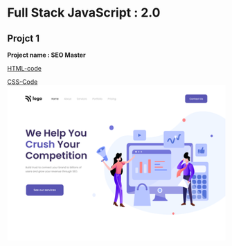 # Full Stack JavaScript : 2.0
 ## Projct 1
 **Project name : SEO Master**

 [HTML-code](/week%2003%20projects/Project_1/sec3prjoject(prj1).html)

[CSS-Code](/week%2003%20projects/Project_1/sec3project(prj1).css)
![output](output.png)